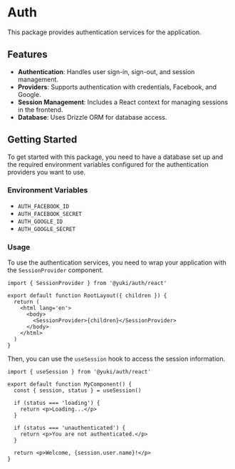 # Auth

This package provides authentication services for the application.

## Features

- **Authentication**: Handles user sign-in, sign-out, and session management.
- **Providers**: Supports authentication with credentials, Facebook, and Google.
- **Session Management**: Includes a React context for managing sessions in the frontend.
- **Database**: Uses Drizzle ORM for database access.

## Getting Started

To get started with this package, you need to have a database set up and the required environment variables configured for the authentication providers you want to use.

### Environment Variables

- `AUTH_FACEBOOK_ID`
- `AUTH_FACEBOOK_SECRET`
- `AUTH_GOOGLE_ID`
- `AUTH_GOOGLE_SECRET`

### Usage

To use the authentication services, you need to wrap your application with the `SessionProvider` component.

```tsx
import { SessionProvider } from '@yuki/auth/react'

export default function RootLayout({ children }) {
  return (
    <html lang='en'>
      <body>
        <SessionProvider>{children}</SessionProvider>
      </body>
    </html>
  )
}
```

Then, you can use the `useSession` hook to access the session information.

```tsx
import { useSession } from '@yuki/auth/react'

export default function MyComponent() {
  const { session, status } = useSession()

  if (status === 'loading') {
    return <p>Loading...</p>
  }

  if (status === 'unauthenticated') {
    return <p>You are not authenticated.</p>
  }

  return <p>Welcome, {session.user.name}!</p>
}
```
